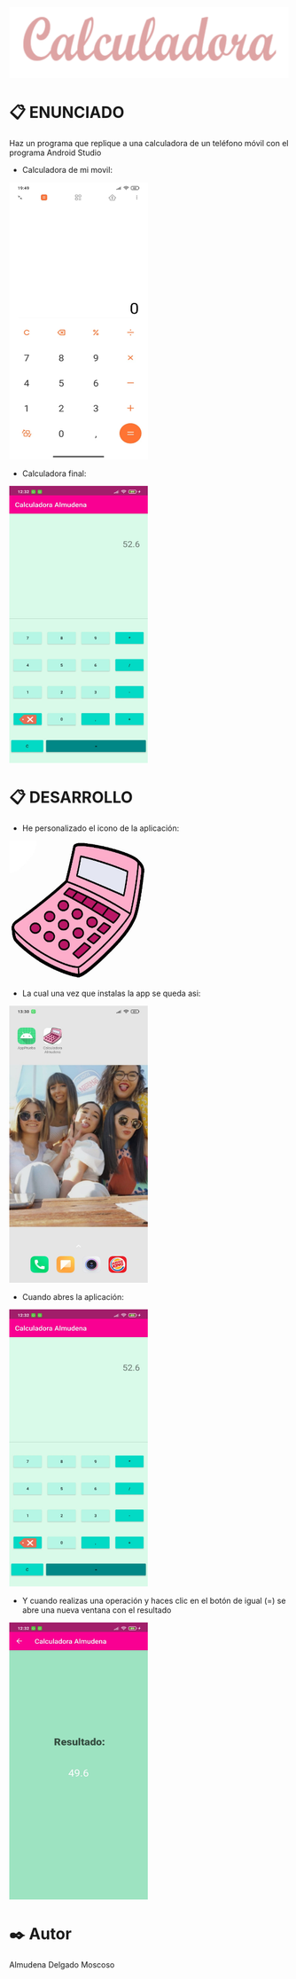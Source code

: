  <p align="center">
  <img src="https://github.com/Almudena188/EntornosDesarrollo/blob/main/src/Calculadora/Imagenes/tituloCalculadora.png">
</p>


# 📋 ENUNCIADO
Haz un programa que replique a una calculadora de un teléfono móvil con el programa Android Studio
* Calculadora de mi movil:
<img width="250" height="500" src="https://github.com/Almudena188/EntornosDesarrollo/blob/main/src/Calculadora/Imagenes/WhatsApp%20Image%202021-05-02%20at%2019.50.09.jpeg"/>

* Calculadora final:

<img width="250" height="500" src="https://github.com/Almudena188/EntornosDesarrollo/blob/main/src/Calculadora/Imagenes/WhatsApp%20Image%202021-05-03%20at%2012.32.43%20(2).jpeg"/>

# 📋 DESARROLLO
* He personalizado el icono de la aplicación:
 <img width="250" height="250" src="https://github.com/Almudena188/EntornosDesarrollo/blob/main/src/Calculadora/Imagenes/icon.jpg"/>
 
* La cual una vez que instalas la app se queda asi:
 <img width="250" height="500" src="https://github.com/Almudena188/EntornosDesarrollo/blob/main/src/Calculadora/Imagenes/WhatsApp%20Image%202021-05-03%20at%2013.30.43.jpeg"/>
 
 * Cuando abres la  aplicación:
 <img width="250" height="500" src="https://github.com/Almudena188/EntornosDesarrollo/blob/main/src/Calculadora/Imagenes/WhatsApp%20Image%202021-05-03%20at%2012.32.43%20(2).jpeg"/>
 
 * Y cuando realizas una operación y haces clic en el botón de igual (=) se abre una nueva ventana con el resultado
 <img width="250" height="500" src="https://github.com/Almudena188/EntornosDesarrollo/blob/main/src/Calculadora/Imagenes/WhatsApp%20Image%202021-05-03%20at%2012.32.43%20(1).jpeg"/>
 

# ✒️ Autor 
Almudena Delgado Moscoso
